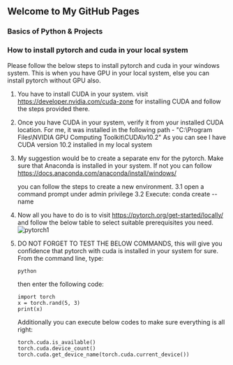 ## Welcome to My GitHub Pages

### Basics of Python & Projects


### How to install pytorch and cuda in your local system

Please follow the below steps to install pytorch and cuda in your windows system. This is when you have GPU in your local system, else you can install pytorch without GPU also.
1. You have to install CUDA in your system.
   visit https://developer.nvidia.com/cuda-zone for installing CUDA and follow the steps provided there.
2. Once you have CUDA in your system, verify it from your installed CUDA location.
   For me, it was installed in the following path - "C:\Program Files\NVIDIA GPU Computing Toolkit\CUDA\v10.2"
   As you can see I have CUDA version 10.2 installed in my local system
3. My suggestion would be to create a separate env for the pytorch. Make sure that Anaconda is installed in your system. 
   If not you can follow https://docs.anaconda.com/anaconda/install/windows/
   
   you can follow the steps to create a new environment.
   3.1 open a command prompt under admin privilege
   3.2 Execute:  conda create --name <your env name>
5. Now all you have to do is to visit https://pytorch.org/get-started/locally/ and follow the below table to select suitable prerequisites you need.
   ![pytorch1](https://user-images.githubusercontent.com/48651817/141610129-c7b86cf9-6572-493b-a2b1-429c8f88246c.png)
6. DO NOT FORGET TO TEST THE BELOW COMMANDS, this will give you confidence that pytorch with cuda is installed in your system for sure. 
    From the command line, type:
    ```
    python
    ```
    then enter the following code:
    ```
    import torch
    x = torch.rand(5, 3)
    print(x)
    ```
  
    Additionally you can execute below codes to make sure everything is all right:
    ```
    torch.cuda.is_available()
    torch.cuda.device_count()
    torch.cuda.get_device_name(torch.cuda.current_device())
    ```
    

